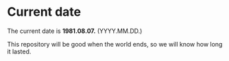 # Current date

The current date is **1981.08.07.** (YYYY.MM.DD.)

This repository will be good when the world ends, so we will know how long it lasted.